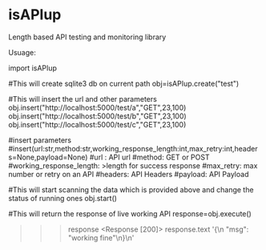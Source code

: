 # isAPIup
Length based API testing and monitoring library




Usuage:

import isAPIup

#This will create sqlite3 db on current path
obj=isAPIup.create("test")

#This will insert the url and other parameters
obj.insert("http://localhost:5000/test/a","GET",23,100)
obj.insert("http://localhost:5000/test/b","GET",23,100)
obj.insert("http://localhost:5000/test/c","GET",23,100)

#insert parameters
#insert(url:str,method:str,working_response_length:int,max_retry:int,headers=None,payload=None)
#url : API url
#method:  GET or POST
#working_response_length: >length for success response
#max_retry: max number or retry on an API
#headers: API Headers
#payload: API Payload

#This will start scanning the data which is provided above and change the status of running ones
obj.start()

#This will return the response of live working API
response=obj.execute()
>>> response
<Response [200]>
>>> response.text
'{\n  "msg": "working fine"\n}\n'

